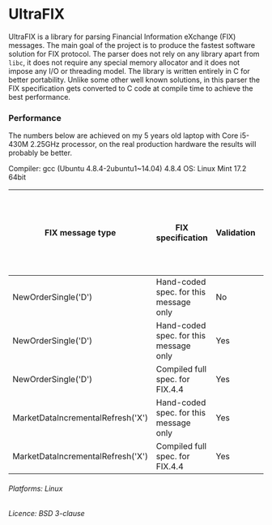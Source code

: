 # UltraFIX

UltraFIX is a library for parsing Financial Information eXchange (FIX) messages.
The main goal of the project is to produce the fastest software solution for FIX protocol.
The parser does not rely on any library apart from `libc`, it does not require any
special memory allocator and it does not impose any I/O or threading model.
The library is written entirely in C for better portability. Unlike some other well known solutions,
in this parser the FIX specification gets converted to C code at compile time to achieve the best performance.

### Performance

The numbers below are achieved on my 5 years old laptop with Core i5-430M 2.25GHz processor,
on the real production hardware the results will probably be better.

Compiler: gcc (Ubuntu 4.8.4-2ubuntu1~14.04) 4.8.4
OS: Linux Mint 17.2 64bit

FIX message type                  | FIX specification                        | Validation | Time to parse one message (average from 100 runs)
----------------------------------|------------------------------------------|------------|--------------------------------------------------
NewOrderSingle('D')               | Hand-coded spec. for this message only   | No         | 0.335 µs/msg
NewOrderSingle('D')               | Hand-coded spec. for this message only   | Yes        | 0.571 µs/msg
NewOrderSingle('D')               | Compiled full spec. for FIX.4.4          | Yes        | 0.754 µs/msg
MarketDataIncrementalRefresh('X') | Hand-coded spec. for this message only   | Yes        | 1.294 µs/msg
MarketDataIncrementalRefresh('X') | Compiled full spec. for FIX.4.4          | Yes        | 1.435 µs/msg

###### Platforms: Linux

###### Licence: BSD 3-clause
